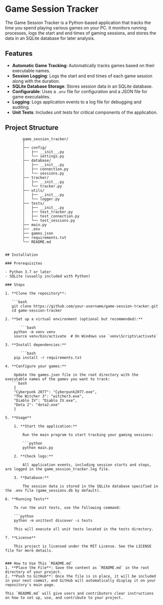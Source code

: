# Game Session Tracker

The Game Session Tracker is a Python-based application that tracks the time you spend playing various games on your PC. It monitors running processes, logs the start and end times of gaming sessions, and stores the data in an SQLite database for later analysis.

## Features

- **Automatic Game Tracking**: Automatically tracks games based on their executable names.
- **Session Logging**: Logs the start and end times of each game session along with the duration.
- **SQLite Database Storage**: Stores session data in an SQLite database.
- **Configurable**: Uses a `.env` file for configuration and a JSON file for game executables.
- **Logging**: Logs application events to a log file for debugging and auditing.
- **Unit Tests**: Includes unit tests for critical components of the application.

## Project Structure

```plaintext
        game_session_tracker/
        │
        ├── config/
        │   ├── __init__.py
        │   └── settings.py
        ├── database/
        │   ├── __init__.py
        │   ├── connection.py
        │   └── sessions.py
        ├── tracker/
        │   ├── __init__.py
        │   └── tracker.py
        ├── utils/
        │   ├── __init__.py
        │   └── logger.py
        ├── tests/
        │   ├── __init__.py
        │   ├── test_tracker.py
        │   ├── test_connection.py
        │   └── test_sessions.py
        ├── main.py
        ├── .env
        ├── games.json
        ├── requirements.txt
        └── README.md


## Installation

### Prerequisites

- Python 3.7 or later
- SQLite (usually included with Python)

### Steps

1. **Clone the repository**:

   ```bash
   git clone https://github.com/your-username/game-session-tracker.git
   cd game-session-tracker

2. **Set up a virtual environment (optional but recommended):**

       ```bash
    python -m venv venv
    source venv/bin/activate  # On Windows use `venv\Scripts\activate`

3. **Install dependencies:**

       ```bash
    pip install -r requirements.txt

4. **Configure your games:**

    Update the games.json file in the root directory with the executable names of the games you want to track:
   ```bash
    {
    "Cyberpunk 2077": "Cyberpunk2077.exe",
    "The Witcher 3": "witcher3.exe",
    "Diablo IV": "Diablo IV.exe",
    "Dota 2": "dota2.exe"
    }

5. **Usage**

    1. **Start the application:**

        Run the main program to start tracking your gaming sessions:

        ```python
        python main.py
    
    2. **Check logs:**

        All application events, including session starts and stops, are logged in the game_session_tracker.log file.

    3. **Database:**

        The session data is stored in the SQLite database specified in the .env file (game_sessions.db by default).

6. **Running Tests**

    To run the unit tests, use the following command:

    ```python
    python -m unittest discover -s tests

    This will execute all unit tests located in the tests directory.

7. **License**

    This project is licensed under the MIT License. See the LICENSE file for more details.


### How to Use This `README.md`
1. **Place the File**: Save the content as `README.md` in the root directory of your project.
2. **Push to GitHub**: Once the file is in place, it will be included in your next commit, and GitHub will automatically display it on your repository's main page.

This `README.md` will give users and contributors clear instructions on how to set up, use, and contribute to your project.